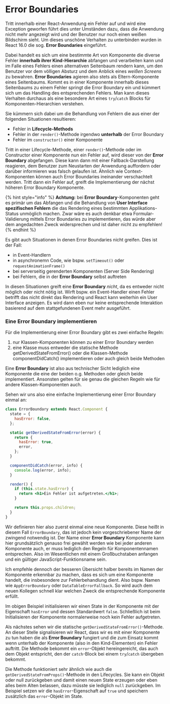 # Error Boundaries

Tritt innerhalb einer React-Anwendung ein Fehler auf und wird eine Exception geworfen führt dies unter Umständen dazu, dass die Anwendung nicht mehr angezeigt wird und der Benutzer nur noch einen weißen Bildschirm sieht. Um dieses unschöne Verhalten zu unterbinden wurden in React 16.0 die sog. **Error Boundaries** eingeführt.

Dabei handelt es sich um eine bestimmte Art von Komponente die diverse Fehler **innerhalb ihrer Kind-Hierarchie** abfangen und verarbeiten kann und im Falle eines Fehlers einen alternativen Seitenbaum rendern kann, um den Benutzer vor dem völligen Absturz und dem Anblick eines _weißen Screens_ zu bewahren. **Error Boundaries** agieren also stets als Eltern-Komponente eines Seitenbaums. Kommt es in einer Komponente innerhalb dieses Seitenbaums zu einem Fehler springt die Error Boundary ein und kümmert sich um das Handling des entsprechenden Fehlers. Man kann dieses Verhalten durchaus als eine besondere Art eines `try`/`catch` Blocks für Komponenten-Hierarchien verstehen.

Sie kümmern sich dabei um die Behandlung von Fehlern die aus einer der folgenden Situationen resultieren:

* Fehler in **Lifecycle-Methods**
* Fehler in der `render()`-Methode irgendwo **unterhalb** der Error Boundary
* Fehler im `constructor()` einer Komponente

Tritt in einer Lifecycle-Methode, einer `render()`-Methode oder im Constructor einer Komponente nun ein Fehler auf, wird dieser von der **Error Boundary** abgefangen. Diese kann dann mit einer Fallback-Darstellung reagieren, dem Benutzer zum Neustarten der Anwendung auffordern oder darüber informieren was falsch gelaufen ist. Ähnlich wie Context-Komponenten können auch Error Boundaries ineinander verschachtelt werden. Tritt dann ein Fehler auf, greift die Implementierung der nächst höheren Error Boundary Komponente.

{% hint style="info" %}
**Achtung:** bei **Error Boundary**-Komponenten geht es primär um das Abfangen und die Behandlung von **User Interface spezifischen Fehlern** die das Rendering eines bestimmten Applikations-Status unmöglich machen. Zwar wäre es auch denkbar etwa Formular-Validierung mittels Error Boundaries zu implementieren, das würde aber dem angedachten Zweck widersprechen und ist daher nicht zu empfehlen! 
{% endhint %}

Es gibt auch Situationen in denen Error Boundaries nicht greifen. Dies ist der Fall:

* in Event-Handlern
* in asynchronemn Code, wie bspw. `setTimeout()` oder `requestAnimationFrame()`
* bei serverseitig gerenderten Komponenten \(Server Side Rendering\)
* bei Fehlern, die in der **Error Boundary** selbst auftreten

In diesen Situationen greift eine **Error Boundary** _nicht_, da es entweder nicht möglich oder nicht nötig ist. Wirft bspw. ein Event-Handler einen Fehler betrifft das nicht direkt das Rendering und React kann weiterhin ein User Interface anzeigen. Es wird dann eben nur keine entsprechende Interaktion basierend auf dem stattgefundenen Event mehr ausgeführt.

### Eine Error Boundary implementieren

Für die Implementierung einer Error Boundary gibt es zwei einfache Regeln: 

1. nur Klassen-Komponenten können zu einer Error Boundary werden
2. eine Klasse muss entweder die statische Methode getDerivedStateFromError\(\) oder die Klassen-Methode componentDidCatch\(\) implementieren oder auch gleich beide Methoden

Eine **Error Boundary** ist also aus technischer Sicht lediglich eine Komponente die eine der beiden o.g. Methoden oder gleich beide implementiert. Ansonsten gelten für sie genau die gleichen Regeln wie für andere Klassen-Komponenten auch.

Sehen wir uns also eine einfache Implementierung einer Error Boundary einmal an:

```jsx
class ErrorBoundary extends React.Component {
  state = {
    hasError: false,
  };

  static getDerivedStateFromError(error) {
    return {
      hasError: true,
      error,
    };
  }

  componentDidCatch(error, info) {
    console.log(error, info);
  }

  render() {
    if (this.state.hasError) {
      return <h1>Ein Fehler ist aufgetreten.</h1>;
    }

    return this.props.children; 
  }
}
```

Wir definieren hier also zuerst einmal eine neue Komponente. Diese heißt in diesem Fall `ErrorBoundary`, das ist jedoch kein vorgeschriebener Name der zwingend notwendig ist. Der Name einer **Error Boundary** Komponente kann hier grundsätzlich genauso frei gewählt werden wie bei jeder anderen Komponente auch, er muss lediglich den Regeln für Komponentennamen entsprechen. Also im Wesentlichen mit einem Großbuchstaben anfangen und ein gültiger JavaScript-Funktionsname sein. 

Ich empfehle dennoch der besseren Übersicht halber bereits im Namen der Komponente erkennbar zu machen, dass es sich um eine Komponente handelt, die insbesondere zur Fehlerbehandlung dient. Also bspw. Namen wie `AppErrorBoundary` oder `DataTableErrorFallback`. So wird auch dem neuen Kollegen schnell klar welchen Zweck die entsprechende Komponente erfüllt.

Im obigen Beispiel initialisieren wir einen State in der Komponente mit der Eigenschaft `hasError` und dessen Standardwert `false`. Schließlich ist beim Initialisieren der Komponente normalerweise noch kein Fehler aufgetreten.

Als nächstes sehen wir die statische `getDerivedStateFromError()`-Methode. An dieser Stelle signalisieren wir React, dass wir es mit einer Komponente zu tun haben die als **Error Boundary** fungiert und die zum Einsatz kommt wenn unterhalb der Komponente \(also in den Kind-Elementen\) ein Fehler auftritt. Die Methode bekommt ein `error`-Objekt hereingereicht, das auch dem Objekt entspricht, den der `catch`-Block bei einem `try`/`catch` übergeben bekommt. 

Die Methode funktioniert sehr ähnlich wie auch die `getDerivedStateFromProps()`-Methode in den Lifecycles. Sie kann ein Objekt oder null zurückgeben und damit einen neuen State erzeugen oder eben alles beim Alten belassen, dazu müsste sie lediglich `null` zurückgeben. Im Beispiel setzen wir die `hasError`-Eigenschaft auf `true` und speichern zusätzlich das `error`-Objekt im State.



